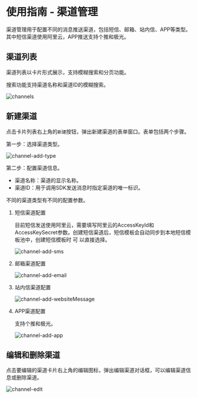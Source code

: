 # 使用指南 - 渠道管理

渠道管理用于配置不同的消息推送渠道，包括短信、邮箱、站内信、APP等类型。其中短信渠道使用阿里云，APP推送支持个推和极光。

## 渠道列表

渠道列表以卡片形式展示，支持模糊搜索和分页功能。

搜索功能支持渠道名称和渠道ID的模糊搜索。

![channels](https://cdn.masastack.com/stack/doc/mc/channels.png)

## 新建渠道

点击卡片列表右上角的`新建`按钮，弹出新建渠道的表单窗口。表单包括两个步骤。

第一步：选择渠道类型。

![channel-add-type](https://cdn.masastack.com/stack/doc/mc/channel-add-type.png)

第二步：配置渠道信息。

- 渠道名称：渠道的显示名称。
- 渠道ID：用于调用SDK发送消息时指定渠道的唯一标识。

不同的渠道类型有不同的配置参数。

   1. 短信渠道配置
   
      目前短信发送使用阿里云，需要填写阿里云的AccessKeyId和AccessKeySecret参数。创建短信渠道后，短信模板会自动同步到本地短信模板池中，创建短信模板时  可 以直接选择。
   
      ![channel-add-sms](https://cdn.masastack.com/stack/doc/mc/channel-add-sms.png)
   
   2. 邮箱渠道配置
   
      ![channel-add-email](https://cdn.masastack.com/stack/doc/mc/channel-add-email.png)
   
   3. 站内信渠道配置
   
      ![channel-add-websiteMessage](https://cdn.masastack.com/stack/doc/mc/channel-add-websiteMessage.png)
   
   4. APP渠道配置
   
      支持个推和极光。
   
      ![channel-add-app](https://cdn.masastack.com/stack/doc/mc/channel-add-app.png)
   
## 编辑和删除渠道

点击要编辑的渠道卡片右上角的编辑图标，弹出编辑渠道对话框，可以编辑渠道信息或删除渠道。

   ![channel-edit](https://cdn.masastack.com/stack/doc/mc/channel-edit.png)